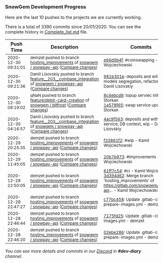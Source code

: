 
### SnowGem Development Progress

Here are the last 10 pushes to the projects we are currently working.

There is a total of 3390 commits since 20/01/2020. You can see the complete history in
 [Complete_list.md](Complete_list.md) file.

| Push Time | Description | Commits |
| --- | --- | --- |
| <sub>2020-12-30 09:31:01</sub> | <sub>demzet pushed to branch [hosting\_improvements](https://gitlab.com/snowgem/snowpay-api/commits/hosting_improvements) of [snowgem / snowpay\-api](https://gitlab.com/snowgem/snowpay-api) ([Compare changes](https://gitlab.com/snowgem/snowpay-api/compare/f33861f22cd7fb8e14a994243b8b7e07d7406e2c...e66d9b4fea4343c04a670f3f0fae1b11cf1d1684))</sub> | <sub>[e66d9b4f](https://gitlab.com/snowgem/snowpay-api/-/commit/e66d9b4fea4343c04a670f3f0fae1b11cf1d1684): #coinswapping - Kamil Wojciechowski</sub> |
| <sub>2020-12-30 09:21:36</sub> | <sub>Daniil Lisovskiy pushed to branch [feature\_\_203\_\_coinbase\_integration](https://gitlab.com/snowgem/snowpay-api/commits/feature__203__coinbase_integration) of [snowgem / snowpay\-api](https://gitlab.com/snowgem/snowpay-api) ([Compare changes](https://gitlab.com/snowgem/snowpay-api/compare/4ac9f563cd507041fb59d3e76c635534adbb19f5...981b301e377586f7edbf556c661b6a2e8f891b75))</sub> | <sub>[981b301e](https://gitlab.com/snowgem/snowpay-api/-/commit/981b301e377586f7edbf556c661b6a2e8f891b75): deposits and withdrawals models segregation, refactoring - Daniil Lisovskiy</sub> |
| <sub>2020-12-30 08:19:02</sub> | <sub>qNaN pushed to branch [feature/debit\-card\-creation](https://gitlab.com/snowgem/bitfrost/commits/feature/debit-card-creation) of [snowgem / bitfrost](https://gitlab.com/snowgem/bitfrost) ([Compare changes](https://gitlab.com/snowgem/bitfrost/compare/7dad040d7af09bc92eeecb1cf0833e427aa32490...1a578f652571919652d1f244c543fd1f5ef3b243))</sub> | <sub>[8c4ebcd8](https://gitlab.com/snowgem/bitfrost/-/commit/8c4ebcd81c3da08f654bdf86381026bcab2bcdb1): topup serviec init - Filip Storkan<br>[1a578f65](https://gitlab.com/snowgem/bitfrost/-/commit/1a578f652571919652d1f244c543fd1f5ef3b243): swap service update - Filip Storkan</sub> |
| <sub>2020-12-30 04:16:57</sub> | <sub>Daniil Lisovskiy pushed to branch [feature\_\_203\_\_coinbase\_integration](https://gitlab.com/snowgem/snowpay-api/commits/feature__203__coinbase_integration) of [snowgem / snowpay\-api](https://gitlab.com/snowgem/snowpay-api) ([Compare changes](https://gitlab.com/snowgem/snowpay-api/compare/2625f5f5b4092e5db0a9bdacaf902c97b1ab6db2...4ac9f563cd507041fb59d3e76c635534adbb19f5))</sub> | <sub>[4ac9f563](https://gitlab.com/snowgem/snowpay-api/-/commit/4ac9f563cd507041fb59d3e76c635534adbb19f5): deposits and withdrawals service, DB context, wip - Daniil Lisovskiy</sub> |
| <sub>2020-12-29 20:25:35</sub> | <sub>demzet pushed to branch [hosting\_improvements](https://gitlab.com/snowgem/snowpay-api/commits/hosting_improvements) of [snowgem / snowpay\-api](https://gitlab.com/snowgem/snowpay-api) ([Compare changes](https://gitlab.com/snowgem/snowpay-api/compare/20b7b9738221b187fee448f439d255f51c10efeb...f33861f22cd7fb8e14a994243b8b7e07d7406e2c))</sub> | <sub>[f33861f2](https://gitlab.com/snowgem/snowpay-api/-/commit/f33861f22cd7fb8e14a994243b8b7e07d7406e2c): #wip - Kamil Wojciechowski</sub> |
| <sub>2020-12-29 11:45:05</sub> | <sub>demzet pushed to branch [hosting\_improvements](https://gitlab.com/snowgem/snowpay-api/commits/hosting_improvements) of [snowgem / snowpay\-api](https://gitlab.com/snowgem/snowpay-api) ([Compare changes](https://gitlab.com/snowgem/snowpay-api/compare/3d394d62624761dad285055348caf503d7e2adab...20b7b9738221b187fee448f439d255f51c10efeb))</sub> | <sub>[20b7b973](https://gitlab.com/snowgem/snowpay-api/-/commit/20b7b9738221b187fee448f439d255f51c10efeb): #improvements - Kamil Wojciechowski</sub> |
| <sub>2020-12-28 22:50:05</sub> | <sub>demzet pushed to branch [hosting\_improvements](https://gitlab.com/snowgem/snowpay-api/commits/hosting_improvements) of [snowgem / snowpay\-api](https://gitlab.com/snowgem/snowpay-api) ([Compare changes](https://gitlab.com/snowgem/snowpay-api/compare/c77bc45877d5578f50be7c26e758700d2937ed72...3d394d62624761dad285055348caf503d7e2adab))</sub> | <sub>[61ff7c54](https://gitlab.com/snowgem/snowpay-api/-/commit/61ff7c54e6f32d9d1b38db546091ce434bb1a1ef): #ci - Kamil Wojciechowski<br>[3d394d62](https://gitlab.com/snowgem/snowpay-api/-/commit/3d394d62624761dad285055348caf503d7e2adab): Merge branch 'hosting_improvements' of https://gitlab.com/snowgem/snowpay-api... - Kamil Wojciechowski</sub> |
| <sub>2020-12-28 22:47:27</sub> | <sub>demzet pushed to branch [hosting\_improvements](https://gitlab.com/snowgem/snowpay-api/commits/hosting_improvements) of [snowgem / snowpay\-api](https://gitlab.com/snowgem/snowpay-api) ([Compare changes](https://gitlab.com/snowgem/snowpay-api/compare/7175fd2508331d91f696e279552a93a9ecf04c9e...c77bc45877d5578f50be7c26e758700d2937ed72))</sub> | <sub>[c77bc458](https://gitlab.com/snowgem/snowpay-api/-/commit/c77bc45877d5578f50be7c26e758700d2937ed72): Update .gitlab-ci-prepare-images.yml - demzet</sub> |
| <sub>2020-12-28 22:46:44</sub> | <sub>demzet pushed to branch [hosting\_improvements](https://gitlab.com/snowgem/snowpay-api/commits/hosting_improvements) of [snowgem / snowpay\-api](https://gitlab.com/snowgem/snowpay-api) ([Compare changes](https://gitlab.com/snowgem/snowpay-api/compare/02ebe286c2911dd6f740710a62601fdecbb3fe4b...7175fd2508331d91f696e279552a93a9ecf04c9e))</sub> | <sub>[7175fd25](https://gitlab.com/snowgem/snowpay-api/-/commit/7175fd2508331d91f696e279552a93a9ecf04c9e): Update .gitlab-ci-prepare-images.yml - demzet</sub> |
| <sub>2020-12-28 22:46:20</sub> | <sub>demzet pushed to branch [hosting\_improvements](https://gitlab.com/snowgem/snowpay-api/commits/hosting_improvements) of [snowgem / snowpay\-api](https://gitlab.com/snowgem/snowpay-api) ([Compare changes](https://gitlab.com/snowgem/snowpay-api/compare/417ba8b66089f81b417bc8eeb47e594a48c1909d...02ebe286c2911dd6f740710a62601fdecbb3fe4b))</sub> | <sub>[02ebe286](https://gitlab.com/snowgem/snowpay-api/-/commit/02ebe286c2911dd6f740710a62601fdecbb3fe4b): Update .gitlab-ci-prepare-images.yml - demzet</sub> |

_You can see more details and commits in our [Discord](https://discord.gg/zumGnbg) in **#dev-diary** channel._

